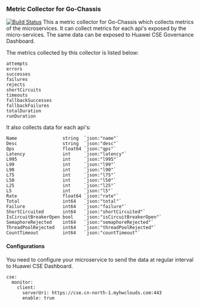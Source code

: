 ### Metric Collector for Go-Chassis
[![Build Status](https://travis-ci.org/ServiceComb/cse-collector.svg?branch=master)](https://travis-ci.org/ServiceComb/cse-collector)
This a metric collector for Go-Chassis which collects metrics of the microservices. 
It can collect metrics for each api's exposed by the micro-services. The same data can be 
exposed to Huawei CSE Governance Dashboard.

The metrics collected by this collector is listed below:
```
attempts
errors
successes
failures
rejects
shortCircuits
timeouts
fallbackSuccesses
fallbackFailures
totalDuration
runDuration
```
It also collects data for each api's:
```
Name                 string  `json:"name"`
Desc                 string  `json:"desc"`
Qps                  float64 `json:"qps"`
Latency              int     `json:"latency"`
L995                 int     `json:"l995"`
L99                  int     `json:"l99"`
L90                  int     `json:"l90"`
L75                  int     `json:"l75"`
L50                  int     `json:"l50"`
L25                  int     `json:"l25"`
L5                   int     `json:"l5"`
Rate                 float64 `json:"rate"`
Total                int64   `json:"total"`
Failure              int64   `json:"failure"`
ShortCircuited       int64   `json:"shortCircuited"`
IsCircuitBreakerOpen bool    `json:"isCircuitBreakerOpen"`
SemaphoreRejected    int64   `json:"semaphoreRejected"`
ThreadPoolRejected   int64   `json:"threadPoolRejected"`
CountTimeout         int64   `json:"countTimeout"`
```

#### Configurations
You need to configure your microservice to send the data at regular interval to 
Huawei CSE Dashboard.

```
cse:
  monitor:
    client:
      serverUri: https://cse.cn-north-1.myhwclouds.com:443
      enable: true
```

